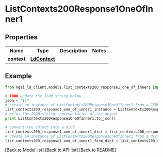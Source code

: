 # ListContexts200Response1OneOfInner1


## Properties
Name | Type | Description | Notes
------------ | ------------- | ------------- | -------------
**context** | [**LdContext**](LdContext.md) |  | 

## Example

```python
from ngsi_ld_client.models.list_contexts200_response1_one_of_inner1 import ListContexts200Response1OneOfInner1

# TODO update the JSON string below
json = "{}"
# create an instance of ListContexts200Response1OneOfInner1 from a JSON string
list_contexts200_response1_one_of_inner1_instance = ListContexts200Response1OneOfInner1.from_json(json)
# print the JSON string representation of the object
print ListContexts200Response1OneOfInner1.to_json()

# convert the object into a dict
list_contexts200_response1_one_of_inner1_dict = list_contexts200_response1_one_of_inner1_instance.to_dict()
# create an instance of ListContexts200Response1OneOfInner1 from a dict
list_contexts200_response1_one_of_inner1_form_dict = list_contexts200_response1_one_of_inner1.from_dict(list_contexts200_response1_one_of_inner1_dict)
```
[[Back to Model list]](../README.md#documentation-for-models) [[Back to API list]](../README.md#documentation-for-api-endpoints) [[Back to README]](../README.md)


